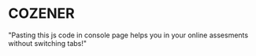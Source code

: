 # COZENER
"Pasting this js code in console page helps you in your online assesments without switching tabs!"
